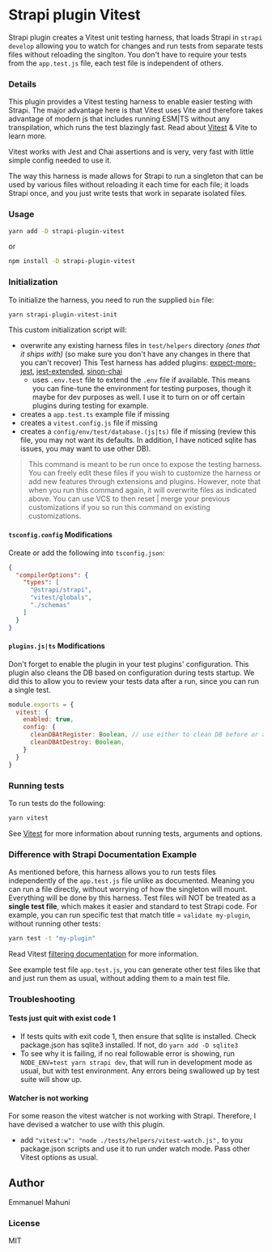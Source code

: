 # Strapi plugin Vitest

Strapi plugin creates a Vitest unit testing harness, that loads Strapi in `strapi develop` allowing you to watch for changes and run tests from separate tests files without reloading the singlton. You don't have to require your tests from the `app.test.js` file, each test file is independent of others.


### Details

This plugin provides a Vitest testing harness to enable easier testing with Strapi. The major advantage here is that Vitest uses Vite and therefore takes advantage of modern js
that includes running ESM|TS without any transpilation, which runs the test blazingly fast. Read about [Vitest](https://vitest.dev) & Vite to learn more.

Vitest works with Jest and Chai assertions and is very, very fast with little simple config needed to use it. 

The way this harness is made allows for Strapi to run a singleton that can be used by various files without reloading it each time
for each file; it loads Strapi once, and you just write tests that work in separate isolated files.

### Usage

```sh
yarn add -D strapi-plugin-vitest
```

or

```sh
npm install -D strapi-plugin-vitest
```

### Initialization

To initialize the harness, you need to run the supplied `bin` file:

```sh
yarn strapi-plugin-vitest-init
```

This custom initialization script will: 
- overwrite any existing harness files in `test/helpers` directory _(ones that it ships with)_ (so make sure you don't have any changes in there that you can't recover)
  This Test harness has added plugins: [expect-more-jest](https://www.npmjs.com/package/expect-more-jest), [jest-extended](https://www.npmjs.com/package/jest-extended), [sinon-chai](https://www.npmjs.com/package/sinon-chai)
  - uses `.env.test`  file to extend the `.env` file if available. This means you can fine-tune the environment for testing purposes, though it maybe for dev purposes as well. I use it to turn on or off certain plugins during testing for example.
- creates a `app.test.ts` example file if missing 
- creates a `vitest.config.js` file if missing 
- creates a `config/env/test/database.(js|ts)` file if missing (review this file, you may not want its defaults. In addition, I have noticed sqlite has issues, you may want to use other DB).

> This command is meant to be run once to expose the testing harness. You can freely edit these files if you wish to customize the harness or add new features through extensions and plugins. However, note that when you run this command again, it will overwrite files as indicated above. You can use VCS to then reset | merge your previous customizations if you so run this command on existing customizations.


#### `tsconfig.config` Modifications
Create or add the following into `tsconfig.json`:

```json
{
  "compilerOptions": {
    "types": [
      "@strapi/strapi",
      "vitest/globals",
      "./schemas"
    ]
  }
}
```

#### `plugins.js|ts` Modifications

Don't forget to enable the plugin in your test plugins' configuration. This plugin also cleans the DB based on configuration during tests startup. We did this to allow you to review your tests data after a run, since you can run a single test.
```js
module.exports = {
  vitest: {
    enabled: true, 
    config: {
      cleanDBAtRegister: Boolean, // use either to clean DB before or after strapi server register and destroy
      cleanDBAtDestroy: Boolean,
    }
  }
}
```

### Running tests

To run tests do the following:

```sh
yarn vitest 
```

See [Vitest](https://vitest.dev/) for more information about running tests, arguments and options.

### Difference with Strapi Documentation Example

As mentioned before, this harness allows you to run tests files independently of the `app.test.js` file unlike as documented. Meaning you can run a file directly, without worrying
of how the singleton will mount. Everything will be done by this harness. Test files will NOT be treated as a **single test file**, which makes it easier and standard to test Strapi
code. For example, you can run specific test that match title = `validate my-plugin`, without running other tests:

```sh
yarn test -t "my-plugin"
```

Read Vitest [filtering documentation](https://vitest.dev/guide/filtering.html) for more information.

See example test file `app.test.js`, you can generate other test files like that and just run them as usual, without adding them to a main test file.

### Troubleshooting

#### Tests just quit with exist code 1
- If tests quits with exit code 1, then ensure that sqlite is installed. Check package.json has sqlite3 installed. If not, do `yarn add -D sqlite3`
- To see why it is failing, if no real followable error is showing, run `NODE_ENV=test yarn strapi dev`, that will run in development mode as usual, but with test environment. Any errors being swallowed up by test suite will show up.

#### Watcher is not working
For some reason the vitest watcher is not working with Strapi. Therefore, I have devised a watcher to use with this plugin.
- add `"vitest:w": "node ./tests/helpers/vitest-watch.js",` to you package.json scripts and use it to run under watch mode. Pass other Vitest options as usual.

## Author

Emmanuel Mahuni

### License

MIT
